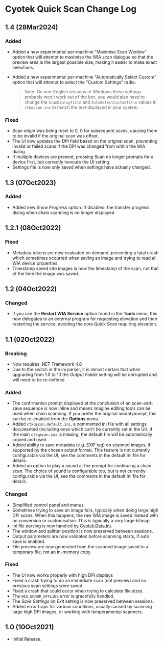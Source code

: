 # Cyotek Quick Scan Change Log

## 1.4 (28Mar2024)

### Added

* Added a new experimental per-machine "Maximise Scan Window"
  option that will attempt to maximise the WIA scan dialogue so
  that the preview area is the largest possible size, making it
  easier to make exact selections.
* Added a new experimental per-machine "Automatically Select
  Custom" option that will attempt to select the "Custom
  Settings" radio.
  
  > Note: On non-English versions of Windows these settings
  > probably won't work out of the box, you would also need to
  > change the `ScanDialogTitle` and `AutoSelectCustomTitle`
  > values in `ctkqscan.ini` to match the text displayed in your
  > system.

### Fixed

* Scan origin was being reset to 0, 0 for subsequent scans,
  causing them to be invalid if the original scan was offset.
* The UI now updates the DPI field based on the original scan,
  preventing invalid or failed scans if the DPI was changed from
  within the WIA dialog.
* If multiple devices are present, pressing Scan no longer
  prompts for a device first, but correctly honours the UI
  setting.
* Settings file is now only saved when settings have actually
  changed.

## 1.3 (07Oct2023)

### Added

* Added new Show Progress option. If disabled, the transfer
  progress dialog when chain scanning is no longer displayed.

## 1.2.1 (08Oct2022)

### Fixed

* Metadata tokens are now evaluated on demand, preventing a
  fatal crash which sometimes occurred when saving an image and
  trying to read all WIA device properties.
* Timestamp saved into images is now the timestamp of the scan,
  not that of the time the image was saved.

## 1.2 (04Oct2022)

### Changed

* If you use the **Restart WIA Service** option found in the
  **Tools** menu, this now delegates to an external program for
  requesting elevation and then restarting the service, avoiding
  the core Quick Scan requiring elevation.

## 1.1 (02Oct2022)

### Breaking

* Now requires .NET Framework 4.8
* Due to the switch in the ini parser, it is almost certain that
  when upgrading from 1.0 to 1.1 the _Output Folder_ setting
  will be corrupted and will need to be re-defined.

### Added

* The confirmation prompt displayed at the conclusion of an
  scan-and-save sequence is now inline and means imagine editing
  tools can be used when chain scanning. If you prefer the
  original modal prompt, this can be re-enabled from the
  **Options** menu.
* Added `ctkqscan.default.ini`, a commented ini file with all
  settings documented (including ones which can't be currently
  set in the UI). If the main `ctkqscan.ini` is missing, the
  default file will be automatically copied and used.
* Added ability to save metadata (e.g. EXIF tag) on scanned
  images, if supported by the chosen output format. This feature
  is not currently configurable via the UI, see the comments in
  the default ini file for details.
* Added an option to play a sound at the prompt for continuing a
  chain scan. The choice of sound is configurable too, but is
  not currently configurable via the UI, see the comments in the
  default ini file for details.

### Changed

* Simplified control panel and menus
* Sometimes trying to save an image fails, typically when doing
  large high DPI scans. When this happens, the raw WIA image is
  saved instead with no conversion or customisation. This is
  typically a _very_ large bitmap.
* Ini file parsing is now handled by [Cyotek.Data.Ini][ini].
* The window and splitter position is now preserved between
  sessions.
* Output parameters are now validated before scanning starts, if
  auto save is enabled.
* File preview are now generated from the scanned image saved to
  a temporary file, not an in-memory copy.

### Fixed

* The UI now works properly with high DPI displays
* Fixed a crash trying to do an immediate scan (not preview) and
  no previous scan settings were saved.
* Fixed a crash that could occur when trying to calculate file
  sizes.
* The `WIA_ERROR_OFFLINE` error is gracefully handled.
* The _Save Settings on Exit_ setting is now preserved between
  sessions.
* Added error traps for various conditions, usually caused by
  scanning large high DPI images, or working with temperamental
  scanners.

## 1.0 (10Oct2021)

* Initial Release.

[ini]: https://github.com/cyotek/Cyotek.Data.Ini
